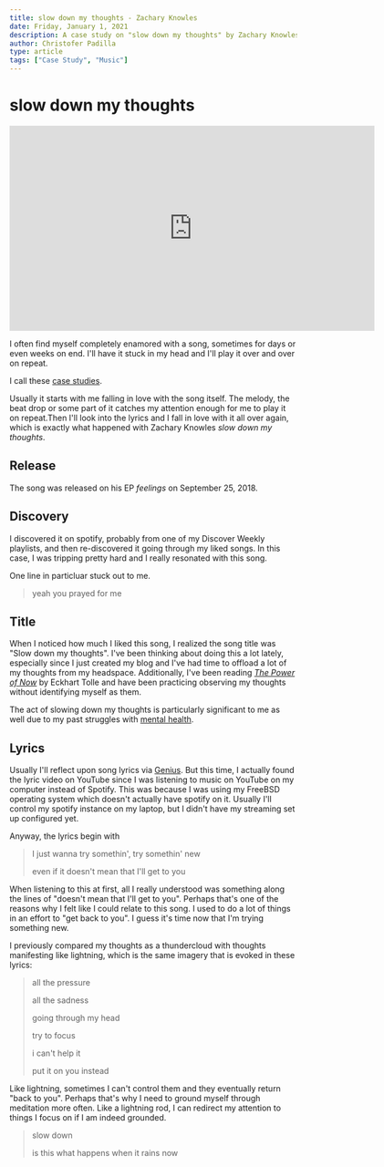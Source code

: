 ```yaml
---
title: slow down my thoughts - Zachary Knowles
date: Friday, January 1, 2021
description: A case study on "slow down my thoughts" by Zachary Knowles.
author: Christofer Padilla
type: article
tags: ["Case Study", "Music"]
---
```


# slow down my thoughts

<iframe width="640" height="360" src="https://www.youtube.com/embed/jcBcJCZZEJ4" frameborder="0" allow="accelerometer; autoplay; clipboard-write; encrypted-media; gyroscope; picture-in-picture" allowfullscreen></iframe>

I often find myself completely enamored with a song, sometimes for days or even weeks on end. I'll have it stuck in my head and I'll play it over and over on repeat.

I call these [case studies](/tags.md#Case%20Study).

Usually it starts with me falling in love with the song itself. The melody, the beat drop or some part of it catches my attention enough for me to play it on repeat.Then I'll look into the lyrics and I fall in love with it all over again, which is exactly what happened with Zachary Knowles *slow down my thoughts*.

## Release

The song was released on his EP *feelings* on September 25, 2018.

## Discovery

I discovered it on spotify, probably from one of my Discover Weekly playlists, and then re-discovered it going through my liked songs. In this case, I was tripping pretty hard and I really resonated with this song.

One line in particluar stuck out to me.

> yeah you prayed for me

## Title

When I noticed how much I liked this song, I realized the song title was "Slow down my thoughts". I've been thinking about doing this a lot lately, especially since I just created my blog and I've had time to offload a lot of my thoughts from my headspace. Additionally, I've been reading [*The Power of Now*](https://smile.amazon.com/Power-Now-Guide-Spiritual-Enlightenment/dp/1577314808) by Eckhart Tolle and have been practicing observing my thoughts without identifying myself as them.

The act of slowing down my thoughts is particularly significant to me as well due to my past struggles with [mental health](/tags.md#Mental%20Health).

## Lyrics

Usually I'll reflect upon song lyrics via [Genius](https://genius.com/). But this time, I actually found the lyric video on YouTube since I was listening to music on YouTube on my computer instead of Spotify. This was because I was using my FreeBSD operating system which doesn't actually have spotify on it. Usually I'll control my spotify instance on my laptop, but I didn't have my streaming set up configured yet.

Anyway, the lyrics begin with

> I just wanna try somethin', try somethin' new
>
> even if it doesn't mean that I'll get to you

When listening to this at first, all I really understood was something along the lines of "doesn't mean that I'll get to you". Perhaps that's one of the reasons why I felt like I could relate to this song. I used to do a lot of things in an effort to "get back to you". I guess it's time now that I'm trying something new.

I previously compared my thoughts as a thundercloud with thoughts manifesting like lightning, which is the same imagery that is evoked in these lyrics:

> all the pressure
>
> all the sadness
>
> going through my head
>
> try to focus
>
> i can't help it
>
> put it on you instead

Like lightning, sometimes I can't control them and they eventually return "back to you". Perhaps that's why I need to ground myself through meditation more often. Like a lightning rod, I can redirect my attention to things I focus on if I am indeed grounded.

> slow down
>
> is this what happens when it rains now

<TagLinks />
